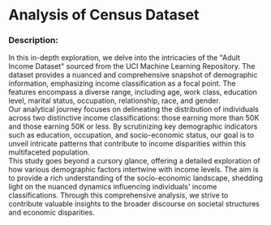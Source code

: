 # Analysis of Census Dataset  
### Description:  
In this in-depth exploration, we delve into the intricacies of the "Adult Income Dataset" sourced from the UCI Machine Learning Repository. The dataset provides a nuanced and comprehensive snapshot of demographic information, emphasizing income classification as a focal point. The features encompass a diverse range, including age, work class, education level, marital status, occupation, relationship, race, and gender.  
Our analytical journey focuses on delineating the distribution of individuals across two distinctive income classifications: those earning more than 50K and those earning 50K or less. By scrutinizing key demographic indicators such as education, occupation, and socio-economic status, our goal is to unveil intricate patterns that contribute to income disparities within this multifaceted population.  
This study goes beyond a cursory glance, offering a detailed exploration of how various demographic factors intertwine with income levels. The aim is to provide a rich understanding of the socio-economic landscape, shedding light on the nuanced dynamics influencing individuals' income classifications. Through this comprehensive analysis, we strive to contribute valuable insights to the broader discourse on societal structures and economic disparities.  
